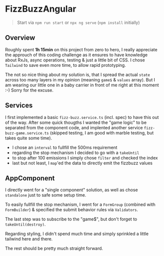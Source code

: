 # FizzBuzzAngular

> Start via `npm run start` or `npx ng serve` (`npm install` initially)

## Overview

Roughly spent **1h 15min** on this project from zero to hero, I really appreciate the approuch of this coding challenge as
it ensures to have knowledge about RxJs, async operations, testing & just a little bit of CSS. I chose
`Tailwind` to save even more time, to allow rapid prototyping.

The not so nice thing about my solution is, that I spread the actual `state` across too many layers
in my opinion (meaning `game$` & `values` array). But I am wearing our little one in a baby carrier in front of me right at this moment :-)
Sorry for the excuse.

## Services

I first implemented a basic `fizz-buzz.service.ts` (incl. spec) to have this out of the way. After some
quick thougths I wanted the "game logic" to be separated from the component code, and implented another
service `fizz-buzz-game.service.ts` (skipped testing, I am good with marble testing, but takes quite some time).

- I chose an `interval` to fullfill the 500ms requirement
- regarding the stop mechanism I decided to go with a `takeUntil`
- to stop after 100 emissions I simply chose `filter` and checked the index
- last but not least, I `map`'ed the data to directly emit the fizzbuzz values

## AppComponent

I directly went for a "single component" solution, as well as chose `standalone` just to safe some setup time.

To easily fullfill the stop mechanism, I went for a `FormGroup` (combined with `FormBuilder`) & specified the
submit behavior rules via `Validators`.

The last step was to subscribe to the "game$", but don't forget to `takeUntil(destroy)`.

Regarding styling, I didn't spend much time and simply sprinkled a little tailwind here and there.

The rest should be pretty much straight forward.
